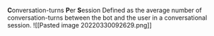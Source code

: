 **C**onversation-turns **P**er **S**ession
Defined as the average number of conversation-turns between the bot and the user in a conversational session.
![[Pasted image 20220330092629.png]]
